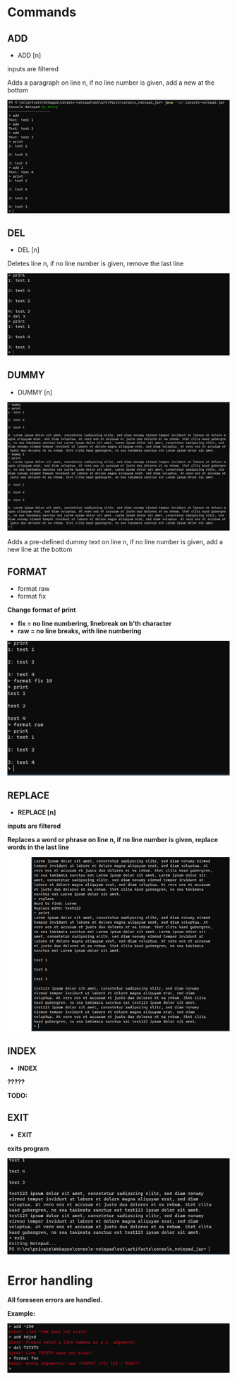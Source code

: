 # Commands
## ADD
- ADD [n]

inputs are filtered

Adds a paragraph on line n, if no line number is given, add a new at the bottom

![](./.img/1.png)

## DEL
- DEL [n]

Deletes line n, if no line number is given, remove the last line

![](./.img/2.png)

## DUMMY
- DUMMY [n]

![](./.img/3.png)

Adds a pre-defined dummy text on line n, if no line number is given, add a new line at the bottom

## FORMAT
- format raw
- format fix <b>

Change format of print
- fix = no line numbering, linebreak on b'th character
- raw = no line breaks, with line numbering

![](./.img/7.png)

## REPLACE
- REPLACE [n]

inputs are filtered

Replaces a word or phrase on line n, if no line number is given, replace words in the last line

![](./.img/5.png)

## INDEX
- INDEX

?????

TODO:

## EXIT
- EXIT

exits program

![](./.img/6.png)

# Error handling

All foreseen errors are handled.

Example:

![](./.img/8.png)